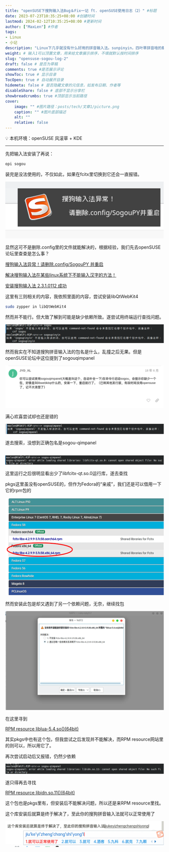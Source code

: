 ```yaml
---
title: "openSUSE下搜狗输入法Bug＆Fix一记 ft. openSUSE使用日志（2）" #标题
date: 2023-07-23T10:35:25+08:00 #创建时间
lastmod: 2024-02-12T10:35:25+08:00 #更新时间
author: ["MaxLen"] #作者
tags: 
- Linux
- 小记
description: "Linux下几乎就没有什么好用的拼音输入法。sunpinyin，四叶草拼音啥的都试过，还是种种不舒畅。最后想到搜狗输入法，然而这货想在openSUSE下正常使用可还得花点功夫。并且解决方法还比较“偏僻”，这是我的解决思路和经验，估计能对你起到一些帮助" #描述
weight: # 输入1可以顶置文章，用来给文章展示排序，不填就默认按时间排序
slug: "opensuse-sogou-log-2"
draft: false # 是否为草稿
comments: true #是否展示评论
showToc: true # 显示目录
TocOpen: true # 自动展开目录
hidemeta: false # 是否隐藏文章的元信息，如发布日期、作者等
disableShare: false # 底部不显示分享栏
showbreadcrumbs: true #顶部显示当前路径
cover:
    image: "" #图片路径：posts/tech/文章1/picture.png
    caption: "" #图片底部描述
    alt: ""
    relative: false
---
```


<aside>
💡 本机环境：openSUSE 风滚草 + KDE

</aside>

---

先把输入法安装了再说：

```bash
opi sogou
```

装完是没法使用的，不仅如此，如果在fcitx里切换到它还会一直报错。

![image](https://github.com/maxlen727/picx-images-hosting/raw/master/image.5cmn11yxcvs0.webp)

显然这可不是删除.config里的文件就能解决的，根据经验，我们先去openSUSE论坛里查查是怎么事？

[搜狗输入法异常！请删除.config/SogouPY 并重启](https://forum.suse.org.cn/t/topic/10208/3)

[解决搜狗输入法在某些linux系统下不能输入汉字的方法！](https://forum.suse.org.cn/t/linux/4773)

[安装搜狗输入法 2.3.1.0112 成功](https://forum.suse.org.cn/t/topic/12467)

这里有三则相关的内容，我依照里面的内容，尝试安装libQtWebKit4

```bash
sudo zypper in libQtWebKit4
```

然而并不能行。但大致了解到可能是缺少依赖所致。遂尝试用终端运行查找问题。

![image](https://github.com/maxlen727/picx-images-hosting/raw/master/image.sqvg1yyiw2o.webp)

然而我实在不知道搜狗拼音输入法的包名是什么，乱撞之后无果。但是openSUSE论坛中这位提到了sogouqimpanel

![image](https://github.com/maxlen727/picx-images-hosting/raw/master/image.2m0f6cn4pf80.webp)

满心欢喜尝试却也还是错的

![image](https://github.com/maxlen727/picx-images-hosting/raw/master/image.t3vchll5bnk.webp)

遂去搜索，没想到正确包名是sogou-qimpanel

    ![image](https://github.com/maxlen727/picx-images-hosting/raw/master/image.6pvvltu7dy80.webp)

这里运行之后很明显看出少了libfcitx-qt.so.0运行库，遂去查找

[](https://pkgs.org/download/libfcitx-qt.so.0()(64bit))

pkgs这里虽没有openSUSE的，但作为Fedora的“亲戚”，我们还是可以借用一下它的rpm包的

![image](https://github.com/maxlen727/picx-images-hosting/raw/master/image.2wzczg9j7w60.webp)

然而安装此包是却又遇到了另一个依赖问题，无奈，继续找包

![image](https://github.com/maxlen727/picx-images-hosting/raw/master/image.74efcn9olx80.webp)

在这里寻到

[RPM resource liblua-5.4.so()(64bit)](https://rpmfind.net/linux/rpm2html/search.php?query=liblua-5.4.so()(64bit))

其实pkgs中也有这个包，但我尝试之后发现并不能解决，而RPM resource网站里的则可以，所以用它了。

再次尝试启动后又报错，仍然少依赖

![image](https://github.com/maxlen727/picx-images-hosting/raw/master/image.69vv34ugnu80.webp)

遂只得再去寻找

[RPM resource libidn.so.11()(64bit)](https://rpmfind.net/linux/rpm2html/search.php?query=libidn.so.11()(64bit))

这个包也是pkgs里有，但安装后不能解决问题，所以还是来RPM resource里找。

这个库安装后就算是终于解决了，至此你的搜狗拼音输入法就可以正常使用了

![image](https://github.com/maxlen727/picx-images-hosting/raw/master/image.63vfts8rg9o0.webp)

